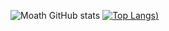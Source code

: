 ![Moath GitHub stats](https://github-readme-stats.vercel.app/api?username=iDevMoath&show_icons=true&theme=radical) [![Top Langs](https://github-readme-stats.vercel.app/api/top-langs/?username=iDevMoath&theme=radical))](https://github.com/iDevMoath/AboutMoath)

